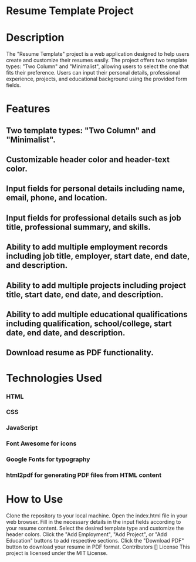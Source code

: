 <h1>Resume Template Project</h1>
<h1>Description</h1>
<p>The "Resume Template" project is a web application designed to help users create and customize their resumes easily. The project offers two template types: "Two Column" and "Minimalist", allowing users to select the one that fits their preference. Users can input their personal details, professional experience, projects, and educational background using the provided form fields.</p>

<h1>Features</h1>
<h2>Two template types: "Two Column" and "Minimalist".</h2>
<h2>Customizable header color and header-text color.</h2>
<h2>Input fields for personal details including name, email, phone, and location.</h2>
<h2>Input fields for professional details such as job title, professional summary, and skills.</h2>
<h2>Ability to add multiple employment records including job title, employer, start date, end date, and description.</h2>
<h2>Ability to add multiple projects including project title, start date, end date, and description.</h2>
<h2>Ability to add multiple educational qualifications including qualification, school/college, start date, end date, and description.</h2>
<h2>Download resume as PDF functionality.</h2>
<h1>Technologies Used</h1>
<h3>HTML</h3>
<h3>CSS</h3>
<h3>JavaScript</h3>
<h3>Font Awesome for icons</h3>
<h3>Google Fonts for typography</h3>
<h3>html2pdf for generating PDF files from HTML content</h3>
<h1>How to Use</h1>
Clone the repository to your local machine.
Open the index.html file in your web browser.
Fill in the necessary details in the input fields according to your resume content.
Select the desired template type and customize the header colors.
Click the "Add Employment", "Add Project", or "Add Education" buttons to add respective sections.
Click the "Download PDF" button to download your resume in PDF format.
Contributors
[]
License
This project is licensed under the MIT License.
